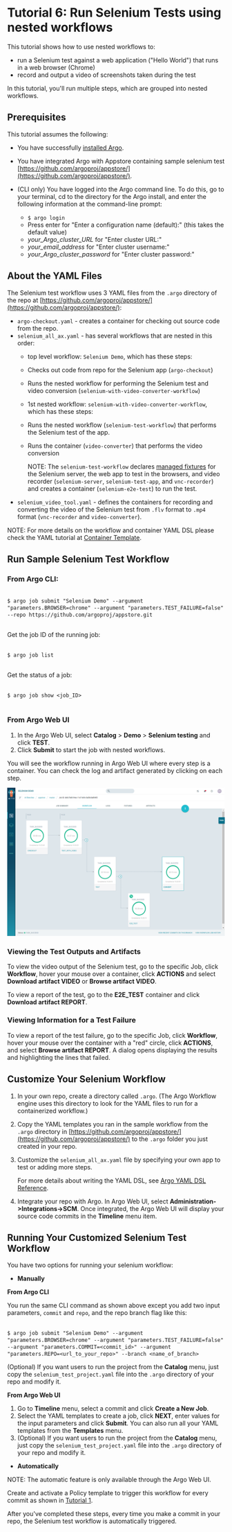 # Tutorial 6: Run Selenium Tests using nested workflows

This tutorial shows how to use nested workflows to:

*   run a Selenium test against a web application ("Hello World") that runs in a web browser (Chrome)
*   record and output a video of screenshots taken during the test

In this tutorial, you'll run multiple steps, which are grouped into nested workflows.

## Prerequisites

  This tutorial assumes the following:

  * You have successfully [installed Argo](https://argoproj.github.io/argo-site/get-started/installation).
  * You have integrated Argo with Appstore containing sample selenium test [https://github.com/argoproj/appstore/](https://github.com/argoproj/appstore/).
  * (CLI only) You have logged into the Argo command line. To do this, go to your terminal, cd to the directory for the Argo install, and enter the following information at the command-line prompt:

    * `$ argo login`
    * Press enter for "Enter a configuration name (default):" (this takes the default value)
    * *your_Argo_cluster_URL* for "Enter cluster URL:"
    * *your_email_address* for "Enter cluster username:"
    * *your_Argo_cluster_password* for "Enter cluster password:"
  <!--Config written to: /Users/<your_name>/.argo/default-->

## About the YAML Files

The Selenium test workflow uses 3 YAML files from the `.argo` directory of the repo at  [https://github.com/argoproj/appstore/](https://github.com/argoproj/appstore/):

* `argo-checkout.yaml` - creates a container for checking out source code from the repo.
* `selenium_all_ax.yaml` - has several workflows that are nested in this order:
    * top level workflow: `Selenium Demo`, which has these steps:
     * Checks out code from repo for the Selenium app (`argo-checkout`)
     * Runs the nested workflow for performing the Selenium test and video conversion (`selenium-with-video-converter-workflow`)
    * 1st nested workflow: `selenium-with-video-converter-workflow`, which has these steps:
     * Runs the nested workflow (`selenium-test-workflow`) that performs the Selenium test of the app.
     * Runs the container (`video-converter`) that performs the video conversion

       NOTE: The `selenium-test-workflow` declares [managed fixtures](./../user_guide/infrastructure/using_fixtures.md) for the Selenium server, the web app to test in the browsers, and video recorder (`selenium-server`, `selenium-test-app`, and `vnc-recorder`) and creates a container (`selenium-e2e-test`) to run the test.
* `selenium_video_tool.yaml` - defines the containers for recording and converting the video of the Selenium test from `.flv` format to `.mp4` format (`vnc-recorder` and `video-converter`).

NOTE: For more details on the workflow and container YAML DSL please check the YAML tutorial at [Container Template](./../yaml/container_templates.md).

## Run Sample Selenium Test Workflow

### From Argo CLI:

```

$ argo job submit "Selenium Demo" --argument "parameters.BROWSER=chrome" --argument "parameters.TEST_FAILURE=false" --repo https://github.com/argoproj/appstore.git


```

Get the job ID of the running job:


```

$ argo job list


```

Get the status of a job:


```

$ argo job show <job_ID>


```


### From Argo Web UI

1. In the Argo Web UI, select **Catalog** > **Demo** > **Selenium testing** and click **TEST**.
1. Click **Submit** to start the job with nested workflows.

  You will see the workflow running in Argo Web UI where every step is a container. You can check the log and artifact generated by clicking on each step.

  ![Screenshot_Selenium_Test_Workflow](./../../images/Selenium_test_workflow_successful.png)

### Viewing the Test Outputs and Artifacts

To view the video output of the Selenium test, go to the specific Job, click **Workflow**, hover your mouse over a container, click **ACTIONS** and select **Download artifact VIDEO** or **Browse artifact VIDEO**.

To view a report of the test, go to the **E2E_TEST** container and click **Download artifact REPORT**.

### Viewing Information for a Test Failure

To view a report of the test failure,  go to the specific Job, click **Workflow**, hover your mouse over the container with a "red" circle, click **ACTIONS**, and select **Browse artifact REPORT**. A dialog opens displaying the results and highlighting the lines that failed.

## Customize Your Selenium Workflow
1. In your own repo, create a directory called `.argo`. (The Argo Workflow engine uses this directory to look for the YAML files to run for a containerized workflow.)
1. Copy the YAML templates you ran in the sample workflow from the `.argo` directory in  [https://github.com/argoproj/appstore/](https://github.com/argoproj/appstore/) to the `.argo` folder you just created in your repo.
1. Customize the `selenium_all_ax.yaml` file by specifying your own app to test or adding more steps.

	For more details about writing the YAML DSL, see [Argo YAML DSL Reference](./../yaml/dsl_reference_intro.md).

1. Integrate your repo with Argo. In Argo Web UI, select **Administration->Integrations->SCM**. Once integrated, the Argo Web UI will display your source code commits in the **Timeline** menu item.

## Running Your Customized Selenium Test Workflow

You have two options for running your selenium workflow:

 * **Manually**

 **From Argo CLI**

 You run the same CLI command as shown above except you add two input parameters, `commit` and `repo`, and the repo branch flag like this:

 ```

 $ argo job submit "Selenium Demo" --argument "parameters.BROWSER=chrome" --argument "parameters.TEST_FAILURE=false" --argument "parameters.COMMIT=<commit_id>" --argument "parameters.REPO=<url_to_your_repo>" --branch <name_of_branch>

 ```

 (Optional) If you want users to run the project from the **Catalog** menu, just copy the `selenium_test_project.yaml` file into the `.argo` directory of your repo and modify it.

 **From Argo Web UI**

  1. Go to **Timeline** menu, select a commit and click **Create a New Job**.
  1. Select the YAML templates to create a job, click **NEXT**, enter values for the input parameters and click **Submit**.  You can also run all your YAML templates from the **Templates** menu.
  1. (Optional) If you want users to run the project from the **Catalog** menu, just copy the `selenium_test_project.yaml` file into the `.argo` directory of your repo and modify it.


 * **Automatically**

  NOTE: The automatic feature is only available through the Argo Web UI.

  Create and activate a Policy template to trigger this workflow for every commit as shown in [Tutorial 1](./argo_tutorial_1_create_ci_workflow.md).

  After you've completed these steps, every time you make a commit in your repo, the Selenium test workflow is automatically triggered.   
